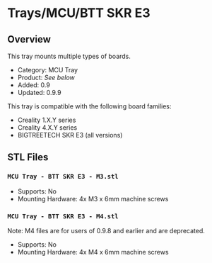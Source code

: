 # Trays/MCU/BTT SKR E3

## Overview

This tray mounts multiple types of boards.

- Category: MCU Tray
- Product: *See below*
- Added: 0.9
- Updated: 0.9.9

This tray is compatible with the following board families:

- Creality 1.X.Y series
- Creality 4.X.Y series
- BIGTREETECH SKR E3 (all versions)

## STL Files

### `MCU Tray - BTT SKR E3 - M3.stl`

- Supports: No
- Mounting Hardware: 4x M3 x 6mm machine screws

### `MCU Tray - BTT SKR E3 - M4.stl`

Note: M4 files are for users of 0.9.8 and earlier and are deprecated.

- Supports: No
- Mounting Hardware: 4x M4 x 6mm machine screws
